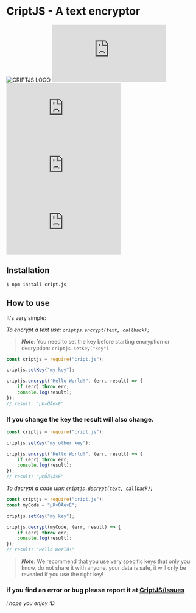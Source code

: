 # CriptJS - A text encryptor

![CRIPTJS LOGO](https://i.ibb.co/KqSKs2x/20201225-165901.png)
![PACKAGE VESION](https://img.shields.io/npm/v/cript.js?color=red&label=CriptJS&style=for-the-badge)
![PACKAGE DOWNLOADS](https://img.shields.io/npm/dw/cript.js?color=red&label=Download&style=for-the-badge)
![PACKAGE SIZE](https://img.shields.io/bundlephobia/min/cript.js?color=red&label=Size&style=for-the-badge)
![PACKAGE LICENSE](https://img.shields.io/npm/l/cript.js?color=red&style=for-the-badge)

## Installation

```
$ npm install cript.js
```

## How to use

It's very simple:

_To encrypt a text use: `criptjs.encrypt(text, callback);`_

> ***Note***: You need to set the key before starting encryption or decryption: `criptjs.setKey("key")`

```javascript
const criptjs = require("cript.js");

criptjs.setKey("my key");

criptjs.encrypt("Hello World!", (err, result) => {
    if (err) throw err;
    console.log(result);
});
// result: "µÞ×ÔÄè×É"
```

### If you change the key the result will also change.

```javascript
const criptjs = require("cript.js");

criptjs.setKey("my other key");

criptjs.encrypt("Hello World!", (err, result) => {
    if (err) throw err;
    console.log(result);
});
// result: "µÞÛã¼á×É"
```

_To decrypt a code use: `criptjs.decrypt(text, callback);`_

```javascript
const criptjs = require("cript.js");
const myCode = "µÞ×ÔÄè×É";

criptjs.setKey("my key");

criptjs.decrypt(myCode, (err, result) => {
    if (err) throw err;
    console.log(result);
});
// result: "Hello World!"
```

> ***Note***: We recommend that you use very specific keys that only you know, do not share it with anyone. your data is safe, it will only be revealed if you use the right key! 

### if you find an error or bug please report it at [CriptJS/Issues](https://github.com/DablioZe/cript.js/issues)

_i hope you enjoy :D_
